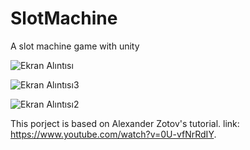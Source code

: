 # SlotMachine
 A slot machine game with unity
 
 ![Ekran Alıntısı](https://user-images.githubusercontent.com/29314637/74607036-4d6e5d00-50e6-11ea-81dd-8713ef0cbd99.PNG)
 
 ![Ekran Alıntısı3](https://user-images.githubusercontent.com/29314637/74607049-67a83b00-50e6-11ea-84d4-d51b7469636d.PNG)
 
 ![Ekran Alıntısı2](https://user-images.githubusercontent.com/29314637/74607064-7a227480-50e6-11ea-890f-38840afa3b13.PNG)

 This porject is based on Alexander Zotov's tutorial. link: https://www.youtube.com/watch?v=0U-vfNrRdIY. 
